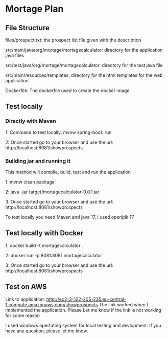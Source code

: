 # Mortage Plan

## File Structure
files/prospect.txt: the prospect list file given with the description

src/main/java/org/mortage/mortagecalculator: directory for the application java files

src/test/java/org/mortage/mortagecalculator: directory for the test java file

src/main/resources/templates: directory for the html templates for the web application

Dockerfile: The dockerfile used to create the docker image

## Test locally 
### Directly with Maven
1: Command to test locally: mvnw spring-boot: run

2: Once started go to your browser and use the url: http://localhost:8081/showprospects

### Building jar and running it
This method will compile, build, test and run the application

1: mvnw clean package

2: java -jar target/mortagecalculator-0.0.1.jar

3: Once started go to your browser and use the url: http://localhost:8081/showprospects

To test locally you need Maven and java 17. I used openjdk 17

## Test locally with Docker
1: docker build -t mortagecalculator .

2: docker run -p 8081:8081 mortagecalculator

3: Once started go to your browser and use the url: http://localhost:8081/showprospects

## Test on AWS
Link to application: http://ec2-3-122-205-235.eu-central-1.compute.amazonaws.com/showprospects
The link worked when I implemented the application. Please Let me know if the link is not working for some reason

I used windows opertating system for local testing and devlopment. 
If you have any question, please let me know. 
